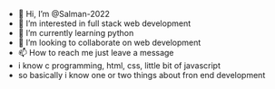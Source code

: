 - 👋 Hi, I’m @Salman-2022
- 👀 I’m interested in full stack web development
- 🌱 I’m currently learning python
- 💞️ I’m looking to collaborate on web development
- 📫 How to reach me just leave a message
- i know c programming, html, css, little bit of javascript
- so basically i know one or two things about fron end development

<!---
Salman-2022/Salman-2022 is a ✨ special ✨ repository because its `README.md` (this file) appears on your GitHub profile.
You can click the Preview link to take a look at your changes.
--->
